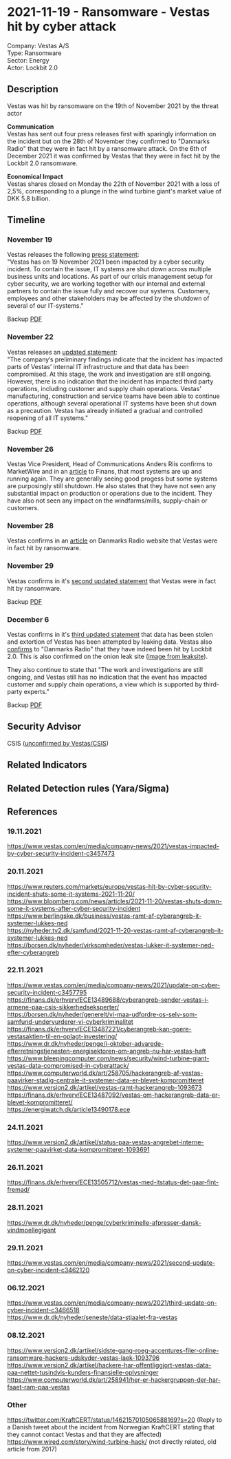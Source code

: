 # 2021-11-19 - Ransomware - Vestas hit by cyber attack 
Company: Vestas A/S   
Type: Ransomware   
Sector: Energy  
Actor: Lockbit 2.0 

## Description  
Vestas was hit by ransomware on the 19th of November 2021 by the threat actor 

**Communication**   
Vestas has sent out four press releases first with sparingly information on the incident but on the 28th of November they confirmed to "Danmarks Radio" that they were in fact hit by a ransomware attack. On the 6th of December 2021 it was confirmed by Vestas that they were in fact hit by the Lockbit 2.0 ransomware.

**Economical Impact**   
Vestas shares closed on Monday the 22th of November 2021 with a loss of 2,5%, corresponding to a plunge in the wind turbine giant's market value of DKK 5.8 billion.

## Timeline
### November 19 
Vestas releases the following [press statement](https://www.vestas.com/en/media/company-news/2021/vestas-impacted-by-cyber-security-incident-c3457473):  
"Vestas has on 19 November 2021 been impacted by a cyber security incident. To contain the issue, IT systems are shut down across multiple business units and locations.
As part of our crisis management setup for cyber security, we are working together with our internal and external partners to contain the issue fully and recover our systems.
Customers, employees and other stakeholders may be affected by the shutdown of several of our IT-systems."

Backup [PDF](images/vestas-press-statement.pdf)    

### November 22 
Vestas releases an [updated statement](https://www.vestas.com/en/media/company-news/2021/update-on-cyber-security-incident-c3457795):   
"The company’s preliminary findings indicate that the incident has impacted parts of Vestas’ internal IT 
infrastructure and that data has been compromised. At this stage, the work and investigation are still 
ongoing. However, there is no indication that the incident has impacted third party operations, including customer 
and supply chain operations. Vestas’ manufacturing, construction and service teams have been able to 
continue operations, although several operational IT systems have been shut down as a precaution. 
Vestas has already initiated a gradual and controlled reopening of all IT systems."

Backup [PDF](images/vestas-press-update1.pdf)    

### November 26
Vestas Vice President, Head of Communications Anders Riis confirms to MarketWire and in an [article](https://finans.dk/erhverv/ECE13505712/vestas-med-itstatus-det-gaar-fint-fremad/) to Finans, that most systems are up and running again. They are generally seeing good progess but some systems are purposingly still shutdown.
He also states that they have not seen any substantial impact on production or operations due to the incident. They have also not seen any impact on the windfarms/mills, supply-chain or customers.

### November 28
Vestas confirms in an [article](https://www.dr.dk/nyheder/penge/cyberkriminelle-afpresser-dansk-vindmoellegigant/) on Danmarks Radio website that Vestas were in fact hit by ransomware.

### November 29
Vestas confirms in it's [second updated statement](https://www.vestas.com/en/media/company-news/2021/second-update-on-cyber-incident-c3462120) that Vestas were in fact hit by ransomware.

Backup [PDF](images/vestas-press-update2.pdf)    

### December 6
Vestas confirms in it's [third updated statement](https://www.vestas.com/en/media/company-news/2021/third-update-on-cyber-incident-c3466518) that data has been stolen and extortion of Vestas has been attempted by leaking data. Vestas also [confirms](https://www.dr.dk/nyheder/seneste/data-stjaalet-fra-vestas) to "Danmarks Radio" that they have indeed been hit by Lockbit 2.0. This is also confirmed on the onion leak site ([image from leaksite](images/vestas-screenshot-lockbit-leaksite-2021-12-06%2020-22.png)).

They also continue to state that "The work and investigations are still ongoing, and Vestas still has no indication that the event has impacted customer and supply chain operations, a view which is supported by third-party experts."

Backup [PDF](images/vestas-press-update3.pdf)    

## Security Advisor
CSIS ([unconfirmed by Vestas/CSIS](
https://finans.dk/erhverv/ECE13489688/cyberangreb-sender-vestas-i-armene-paa-csis-sikkerhedseksperter/)) 

## Related Indicators

## Related Detection rules (Yara/Sigma)

## References   

### 19.11.2021  
https://www.vestas.com/en/media/company-news/2021/vestas-impacted-by-cyber-security-incident-c3457473   

### 20.11.2021  
https://www.reuters.com/markets/europe/vestas-hit-by-cyber-security-incident-shuts-some-it-systems-2021-11-20/   
https://www.bloomberg.com/news/articles/2021-11-20/vestas-shuts-down-some-it-systems-after-cyber-security-incident  
https://www.berlingske.dk/business/vestas-ramt-af-cyberangreb-it-systemer-lukkes-ned   
https://nyheder.tv2.dk/samfund/2021-11-20-vestas-ramt-af-cyberangreb-it-systemer-lukkes-ned   
https://borsen.dk/nyheder/virksomheder/vestas-lukker-it-systemer-ned-efter-cyberangreb

### 22.11.2021  
https://www.vestas.com/en/media/company-news/2021/update-on-cyber-security-incident-c3457795   
https://finans.dk/erhverv/ECE13489688/cyberangreb-sender-vestas-i-armene-paa-csis-sikkerhedseksperter/   
https://borsen.dk/nyheder/generelt/vi-maa-udfordre-os-selv-som-samfund-undervurderer-vi-cyberkriminalitet   
https://finans.dk/erhverv/ECE13487221/cyberangreb-kan-goere-vestasaktien-til-en-oplagt-investering/  
https://www.dr.dk/nyheder/penge/i-oktober-advarede-efterretningstjenesten-energisektoren-om-angreb-nu-har-vestas-haft   
https://www.bleepingcomputer.com/news/security/wind-turbine-giant-vestas-data-compromised-in-cyberattack/
https://www.computerworld.dk/art/258705/hackerangreb-af-vestas-paavirker-stadig-centrale-it-systemer-data-er-blevet-kompromitteret   
https://www.version2.dk/artikel/vestas-ramt-hackerangreb-1093673  
https://finans.dk/erhverv/ECE13487092/vestas-om-hackerangreb-data-er-blevet-kompromitteret/   
https://energiwatch.dk/article13490178.ece

### 24.11.2021  
https://www.version2.dk/artikel/status-paa-vestas-angrebet-interne-systemer-paavirket-data-kompromitteret-1093691   

### 26.11.2021  
https://finans.dk/erhverv/ECE13505712/vestas-med-itstatus-det-gaar-fint-fremad/   

### 28.11.2021  
https://www.dr.dk/nyheder/penge/cyberkriminelle-afpresser-dansk-vindmoellegigant  

### 29.11.2021
https://www.vestas.com/en/media/company-news/2021/second-update-on-cyber-incident-c3462120  

### 06.12.2021
https://www.vestas.com/en/media/company-news/2021/third-update-on-cyber-incident-c3466518   
https://www.dr.dk/nyheder/seneste/data-stjaalet-fra-vestas

### 08.12.2021
https://www.version2.dk/artikel/sidste-gang-roeg-accentures-filer-online-ransomware-hackere-udskyder-vestas-laek-1093796   
https://www.version2.dk/artikel/hackere-har-offentliggjort-vestas-data-paa-nettet-tusindvis-kunders-finansielle-oplysninger  
https://www.computerworld.dk/art/258941/her-er-hackergruppen-der-har-faaet-ram-paa-vestas  

### Other
https://twitter.com/KraftCERT/status/1462157010506588169?s=20 (Reply to a Danish tweet about the incident from Norwegian KraftCERT stating that they cannot contact Vestas and that they are affected)   
https://www.wired.com/story/wind-turbine-hack/ (not directly related, old article from 2017)   
